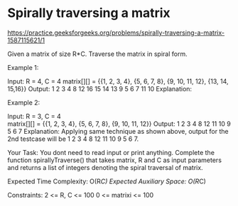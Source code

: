 # Spirally traversing a matrix

https://practice.geeksforgeeks.org/problems/spirally-traversing-a-matrix-1587115621/1


Given a matrix of size R*C. Traverse the matrix in spiral form.

Example 1:

Input:
R = 4, C = 4
matrix[][] = {{1, 2, 3, 4},
           {5, 6, 7, 8},
           {9, 10, 11, 12},
           {13, 14, 15,16}}
Output: 
1 2 3 4 8 12 16 15 14 13 9 5 6 7 11 10
Explanation:

Example 2:

Input:
R = 3, C = 4  
matrix[][] = {{1, 2, 3, 4},
           {5, 6, 7, 8},
           {9, 10, 11, 12}}
Output: 
1 2 3 4 8 12 11 10 9 5 6 7
Explanation:
Applying same technique as shown above, 
output for the 2nd testcase will be 
1 2 3 4 8 12 11 10 9 5 6 7.

Your Task:
You dont need to read input or print anything. Complete the function spirallyTraverse() that takes matrix, R and C as input parameters and returns a list of integers denoting the spiral traversal of matrix. 

Expected Time Complexity: O(R*C)
Expected Auxiliary Space: O(R*C)

Constraints:
2 <= R, C <= 100
0 <= matrixi <= 100
